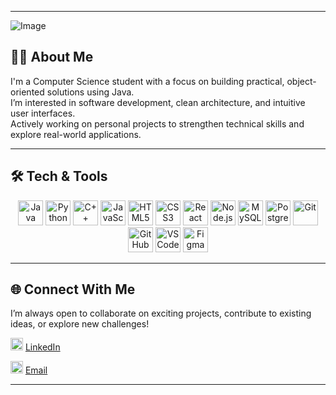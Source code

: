 
---
![Image](https://github.com/user-attachments/assets/b0bad51e-4cb5-4893-918c-c6bffab57ada)

## 👩‍💻 About Me

I'm a Computer Science student with a focus on building practical, object-oriented solutions using Java.  
I’m interested in software development, clean architecture, and intuitive user interfaces.  
Actively working on personal projects to strengthen technical skills and explore real-world applications.

---

## 🛠️ Tech & Tools

<p align="center">
  <img src="https://cdn.jsdelivr.net/gh/devicons/devicon/icons/java/java-original.svg" height="40" alt="Java"/>
  <img src="https://cdn.jsdelivr.net/gh/devicons/devicon/icons/python/python-original.svg" height="40" alt="Python"/>
  <img src="https://cdn.jsdelivr.net/gh/devicons/devicon/icons/cplusplus/cplusplus-original.svg" height="40" alt="C++"/>
  <img src="https://cdn.jsdelivr.net/gh/devicons/devicon/icons/javascript/javascript-original.svg" height="40" alt="JavaScript"/>
  <img src="https://cdn.jsdelivr.net/gh/devicons/devicon/icons/html5/html5-original.svg" height="40" alt="HTML5"/>
  <img src="https://cdn.jsdelivr.net/gh/devicons/devicon/icons/css3/css3-original.svg" height="40" alt="CSS3"/>
  <img src="https://cdn.jsdelivr.net/gh/devicons/devicon/icons/react/react-original.svg" height="40" alt="React"/>
  <img src="https://cdn.jsdelivr.net/gh/devicons/devicon/icons/nodejs/nodejs-original.svg" height="40" alt="Node.js"/>
  <img src="https://cdn.jsdelivr.net/gh/devicons/devicon/icons/mysql/mysql-original.svg" height="40" alt="MySQL"/>
  <img src="https://cdn.jsdelivr.net/gh/devicons/devicon/icons/postgresql/postgresql-original.svg" height="40" alt="PostgreSQL"/>
  <img src="https://cdn.jsdelivr.net/gh/devicons/devicon/icons/git/git-original.svg" height="40" alt="Git"/>
  <img src="https://cdn.jsdelivr.net/gh/devicons/devicon/icons/github/github-original.svg" height="40" alt="GitHub"/>
  <img src="https://cdn.jsdelivr.net/gh/devicons/devicon/icons/vscode/vscode-original.svg" height="40" alt="VS Code"/>
  <img src="https://cdn.jsdelivr.net/gh/devicons/devicon/icons/figma/figma-original.svg" height="40" alt="Figma"/>
</p>

---

## 🌐 Connect With Me

I’m always open to collaborate on exciting projects, contribute to existing ideas, or explore new challenges!

<p>
  <img src="https://cdn.jsdelivr.net/gh/devicons/devicon/icons/linkedin/linkedin-original.svg" height="20" alt="LinkedIn"/>
  <a href="https://www.linkedin.com/in/layan-alshaibani-16a39035a?utm_source=share&utm_campaign=share_via&utm_content=profile&utm_medium=ios_app" target="_blank">
    LinkedIn
  </a>
</p>

<p>
  <img src="https://img.icons8.com/color/48/000000/microsoft-outlook-2019.png" height="20" alt="Outlook"/>
  <a href="mailto:Layansh_alotaibi@outlook.com">Email</a>
</p>

---
